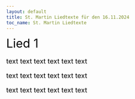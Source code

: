```yaml
---
layout: default
title: St. Martin Liedtexte für den 16.11.2024
toc_name: St. Martin Liedtexte
---
```


<p><font size=6 color=black> 
    Lied 1 
</font>
</p>


<font size=4 color=black> 
<p>
text text
text text
text text
</p>

<p>
text text
text text
text text
</p>

<p>
text text
text text
text text
</p>
</font>
